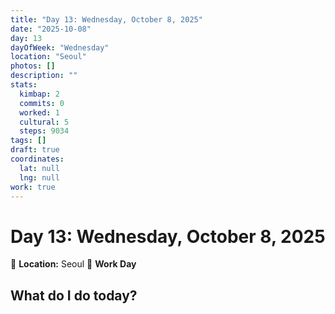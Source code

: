 ```yaml
---
title: "Day 13: Wednesday, October 8, 2025"
date: "2025-10-08"
day: 13
dayOfWeek: "Wednesday"
location: "Seoul"
photos: []
description: ""
stats:
  kimbap: 2
  commits: 0
  worked: 1
  cultural: 5
  steps: 9034
tags: []
draft: true
coordinates:
  lat: null
  lng: null
work: true
---
```

# Day 13: Wednesday, October 8, 2025

📍 **Location:** Seoul
💼 **Work Day**

## What do I do today?



